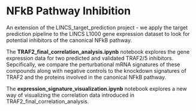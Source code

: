 # NFkB Pathway Inhibition

An extension of the LINCS_target_prediction project - we apply the target prediction pipeline to the LINCS L1000 gene expression dataset to look for potential inhibitors of the canonical NFkB pathway.

The **TRAF2_final_correlation_analysis.ipynb** notebook explores the gene expression data for two predicted and validated TRAF2/5 inhibitors. Sepcifically, we compare the perturbational mRNA signatures of these compounds along with negative controls to the knockdown signatures of TRAF2 and the proteins involved in the canonical NFkB pathway.

The **expression_signature_visualization.ipynb** notebook explores a new way of visualizing the correlation data introduced in TRAF2_final_correlation_analysis.
